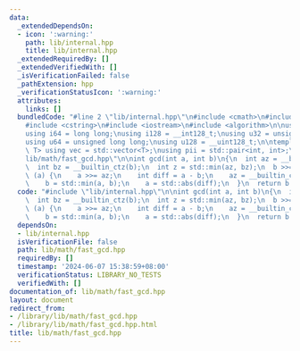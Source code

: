 ```yaml
---
data:
  _extendedDependsOn:
  - icon: ':warning:'
    path: lib/internal.hpp
    title: lib/internal.hpp
  _extendedRequiredBy: []
  _extendedVerifiedWith: []
  _isVerificationFailed: false
  _pathExtension: hpp
  _verificationStatusIcon: ':warning:'
  attributes:
    links: []
  bundledCode: "#line 2 \"lib/internal.hpp\"\n#include <cmath>\n#include <vector>\n\
    #include <cstring>\n#include <iostream>\n#include <algorithm>\n\nusing i32 = int;\n\
    using i64 = long long;\nusing i128 = __int128_t;\nusing u32 = unsigned int;\n\
    using u64 = unsigned long long;\nusing u128 = __uint128_t;\n\ntemplate<typename\
    \ T> using vec = std::vector<T>;\nusing pii = std::pair<int, int>;\n#line 2 \"\
    lib/math/fast_gcd.hpp\"\n\nint gcd(int a, int b)\n{\n  int az = __builtin_ctz(a);\n\
    \  int bz = __builtin_ctz(b);\n  int z = std::min(az, bz);\n  b >>= bz;\n  while\
    \ (a) {\n    a >>= az;\n    int diff = a - b;\n    az = __builtin_ctz(diff);\n\
    \    b = std::min(a, b);\n    a = std::abs(diff);\n  }\n  return b << z;\n}\n"
  code: "#include \"lib/internal.hpp\"\n\nint gcd(int a, int b)\n{\n  int az = __builtin_ctz(a);\n\
    \  int bz = __builtin_ctz(b);\n  int z = std::min(az, bz);\n  b >>= bz;\n  while\
    \ (a) {\n    a >>= az;\n    int diff = a - b;\n    az = __builtin_ctz(diff);\n\
    \    b = std::min(a, b);\n    a = std::abs(diff);\n  }\n  return b << z;\n}"
  dependsOn:
  - lib/internal.hpp
  isVerificationFile: false
  path: lib/math/fast_gcd.hpp
  requiredBy: []
  timestamp: '2024-06-07 15:38:59+08:00'
  verificationStatus: LIBRARY_NO_TESTS
  verifiedWith: []
documentation_of: lib/math/fast_gcd.hpp
layout: document
redirect_from:
- /library/lib/math/fast_gcd.hpp
- /library/lib/math/fast_gcd.hpp.html
title: lib/math/fast_gcd.hpp
---
```

